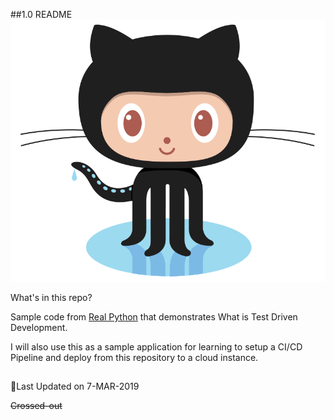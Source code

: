 ##1.0 README [<img src="images\Octocat.png" title="github">](https://github.com/7esting/)

What's in this repo?

Sample code from [Real Python](https://realpython.com/django-1-6-test-driven-development/) that demonstrates What is Test Driven Development.

I will also use this as a sample application for learning to setup a CI/CD Pipeline and deploy from this repository to a cloud instance.

##
:calendar:Last Updated on 7-MAR-2019

~~Crossed-out~~
